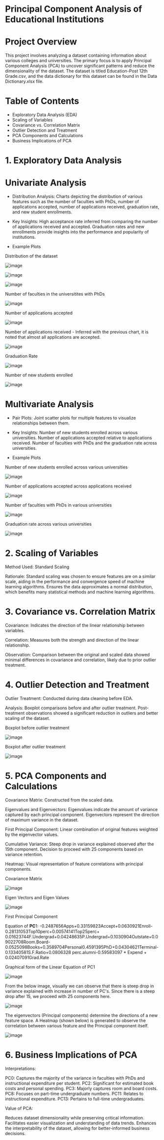 # Principal Component Analysis of Educational Institutions

# Project Overview
This project involves analyzing a dataset containing information about various colleges and universities. The primary focus is to apply Principal Component Analysis (PCA) to uncover significant patterns and reduce the dimensionality of the dataset. The dataset is titled Education-Post 12th Grade.csv, and the data dictionary for this dataset can be found in the Data Dictionary.xlsx file.

# Table of Contents
* Exploratory Data Analysis (EDA)
* Scaling of Variables
* Covariance vs. Correlation Matrix
* Outlier Detection and Treatment
* PCA Components and Calculations
* Business Implications of PCA

# 1. Exploratory Data Analysis 
# Univariate Analysis

* Distribution Analysis: Charts depicting the distribution of various features such as the number of faculties with PhDs, number of applications accepted, number of applications received, graduation rate, and new student enrollments.

* Key Insights:
High acceptance rate inferred from comparing the number of applications received and accepted.
Graduation rates and new enrollments provide insights into the performance and popularity of institutions.

* Example Plots

Distribution of the dataset

![image](https://github.com/nit-stack/Principal-Component-Analysis-of-Educational-Institutions/assets/174468592/b0023ef4-726b-4f30-b061-6623f1e2163d)

![image](https://github.com/nit-stack/Principal-Component-Analysis-of-Educational-Institutions/assets/174468592/bfec56f2-04ce-4054-a8c4-b18221917bd4)

![image](https://github.com/nit-stack/Principal-Component-Analysis-of-Educational-Institutions/assets/174468592/3382b6b0-1374-4e37-85e6-9aa7d75f8f07)

Number of faculties in the universitites with PhDs

![image](https://github.com/nit-stack/Principal-Component-Analysis-of-Educational-Institutions/assets/174468592/1f67b1b4-e58a-4a3b-8926-9ab52697c1da)

Number of applications accepted

![image](https://github.com/nit-stack/Principal-Component-Analysis-of-Educational-Institutions/assets/174468592/0a025f3a-c96b-48cf-a679-3e5d046b7b1c)

Number of applications received - Inferred with the previous chart, it is noted that almost all applications are accepted.

![image](https://github.com/nit-stack/Principal-Component-Analysis-of-Educational-Institutions/assets/174468592/7394462f-d77d-4790-84a0-3983f54e0c16)

Graduation Rate

![image](https://github.com/nit-stack/Principal-Component-Analysis-of-Educational-Institutions/assets/174468592/596eda7e-b8af-48d8-96fb-8007b03f93ed)

Number of new students enrolled

![image](https://github.com/nit-stack/Principal-Component-Analysis-of-Educational-Institutions/assets/174468592/c5ae9d6c-77ee-4355-a3b3-fa4d20273960)

# Multivariate Analysis

* Pair Plots: Joint scatter plots for multiple features to visualize relationships between them.
* Key Insights:
Number of new students enrolled across various universities.
Number of applications accepted relative to applications received.
Number of faculties with PhDs and the graduation rate across universities.

* Example Plots

Number of new students enrolled across various universities

![image](https://github.com/nit-stack/Principal-Component-Analysis-of-Educational-Institutions/assets/174468592/500f80c9-7294-47d9-a9b0-c564aec6e203)

Number of applications accepted across applications received

![image](https://github.com/nit-stack/Principal-Component-Analysis-of-Educational-Institutions/assets/174468592/d195e33a-5a4c-4cec-a34e-6dad580aed8c)

Number of faculties with PhDs in various universities

![image](https://github.com/nit-stack/Principal-Component-Analysis-of-Educational-Institutions/assets/174468592/7c2595b4-799e-4b77-92aa-4e42a49bd30d)

Graduation rate across various universities

![image](https://github.com/nit-stack/Principal-Component-Analysis-of-Educational-Institutions/assets/174468592/9396a911-39a4-4254-b128-ca0fa8d3142c)

# 2. Scaling of Variables

Method Used: Standard Scaling

Rationale:
Standard scaling was chosen to ensure features are on a similar scale, aiding in the performance and convergence speed of machine learning algorithms.
Ensures the data approximates a normal distribution, which benefits many statistical methods and machine learning algorithms.

# 3. Covariance vs. Correlation Matrix
Covariance: Indicates the direction of the linear relationship between variables.

Correlation: Measures both the strength and direction of the linear relationship.

Observation:
Comparison between the original and scaled data showed minimal differences in covariance and correlation, likely due to prior outlier treatment.

# 4. Outlier Detection and Treatment
Outlier Treatment: Conducted during data cleaning before EDA.

Analysis:
Boxplot comparisons before and after outlier treatment.
Post-treatment observations showed a significant reduction in outliers and better scaling of the dataset.

Boxplot before outlier treatment

![image](https://github.com/nit-stack/Principal-Component-Analysis-of-Educational-Institutions/assets/174468592/ba6acc2e-c40d-47e4-9559-8754a24f9620)

Boxplot after outlier treatment

![image](https://github.com/nit-stack/Principal-Component-Analysis-of-Educational-Institutions/assets/174468592/dc54a698-3452-406d-8a10-5b189fa7cae9)

# 5. PCA Components and Calculations
Covariance Matrix: Constructed from the scaled data.

Eigenvalues and Eigenvectors:
Eigenvalues indicate the amount of variance captured by each principal component.
Eigenvectors represent the direction of maximum variance in the dataset.

First Principal Component:
Linear combination of original features weighted by the eigenvector values.

Cumulative Variance:
Steep drop in variance explained observed after the 15th component.
Decision to proceed with 25 components based on variance retention.

Heatmap: Visual representation of feature correlations with principal components.

Covariance Matrix

![image](https://github.com/nit-stack/Principal-Component-Analysis-of-Educational-Institutions/assets/174468592/01e34f73-4df5-4490-8120-c6270c4f3a07)

Eigen Vectors and Eigen Values

![image](https://github.com/nit-stack/Principal-Component-Analysis-of-Educational-Institutions/assets/174468592/ab00e472-fafe-4649-870a-905a7d0c410c)

First Principal Component

Equation of 𝐏𝐂1: -0.2487656Apps+0.33159823Accept+0.0630921Enroll-0.28131053Top10perc+0.00574141Top25perc+ 0.01623744F.Undergrad+0.04248635P.Undergrad+0.1030904Outstate+0.09022708Room.Board-0.0525098Books+0.3589704Personal0.4591395PhD+0.04304621Terminal-0.13340581S.F.Ratio+0.0806328 perc.alumni-0.59583097 * Expend + 0.02407091Grad.Rate

Graphical form of the Linear Equation of PC1

![image](https://github.com/nit-stack/Principal-Component-Analysis-of-Educational-Institutions/assets/174468592/031ba977-61c0-404c-8b7c-115718aad82d)

From the below image, visually we can observe that there is steep drop in variance explained with increase in number of PC's. Since there is a steep drop after 15, we proceed with 25 components here.

![image](https://github.com/nit-stack/Principal-Component-Analysis-of-Educational-Institutions/assets/174468592/330b4229-bfed-4782-ba86-8421c8786245)

The eigenvectors (Principal components) determine the directions of a new feature space. A Heatmap (shown below) is generated to observe the correlation between various feature and the Principal component itself.

![image](https://github.com/nit-stack/Principal-Component-Analysis-of-Educational-Institutions/assets/174468592/f14aa05b-1f79-44d0-bd17-9b1b75275867)

# 6. Business Implications of PCA

Interpretations:

PC0: Captures the majority of the variance in faculties with PhDs and instructional expenditure per student.
PC2: Significant for estimated book costs and personal spending.
PC3: Majorly captures room and board costs.
PC8: Focuses on part-time undergraduate numbers.
PC11: Relates to instructional expenditure.
PC13: Pertains to full-time undergraduates.

Value of PCA:

Reduces dataset dimensionality while preserving critical information.
Facilitates easier visualization and understanding of data trends.
Enhances the interpretability of the dataset, allowing for better-informed business decisions.
